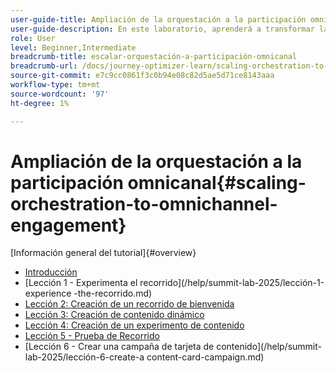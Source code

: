 ```yaml
---
user-guide-title: Ampliación de la orquestación a la participación omnicanal en Adobe Journey Optimizer
user-guide-description: En este laboratorio, aprenderá a transformar las comunicaciones comerciales de la mensajería saliente básica a experiencias omnicanal sofisticadas. A través de ejemplos prácticos, creará un recorrido de clientes que combine una proyección proactiva con una participación adaptable.
role: User
level: Beginner,Intermediate
breadcrumb-title: escalar-orquestación-a-participación-omnicanal
breadcrumb-url: /docs/journey-optimizer-learn/scaling-orchestration-to-omnichannel-engagement/introduction
source-git-commit: e7c9cc0861f3c0b94e08c82d5ae5d71ce8143aaa
workflow-type: tm+mt
source-wordcount: '97'
ht-degree: 1%

---
```



# Ampliación de la orquestación a la participación omnicanal{#scaling-orchestration-to-omnichannel-engagement}

[Información general del tutorial]{#overview}
+ [Introducción](/help/summit-lab-2025/introduction.md)
+ [Lección 1 - Experimenta el recorrido]&#x200B;(/help/summit-lab-2025/lección-1-experience -the-recorrido.md)
+ [Lección 2: Creación de un recorrido de bienvenida](/help/summit-lab-2025/lesson-2-create-a-welcome-journey.md)
+ [Lección 3: Creación de contenido dinámico](/help/summit-lab-2025/lesson-3-create-dynamic-content.md)
+ [Lección 4: Creación de un experimento de contenido](/help/summit-lab-2025/lesson-4-create-a-content-experiment.md)
+ [Lección 5 - Prueba de Recorrido](/help/summit-lab-2025/lesson-5-test-your-journey.md)
+ [Lección 6 - Crear una campaña de tarjeta de contenido]&#x200B;(/help/summit-lab-2025/lección-6-create-a content-card-campaign.md)

